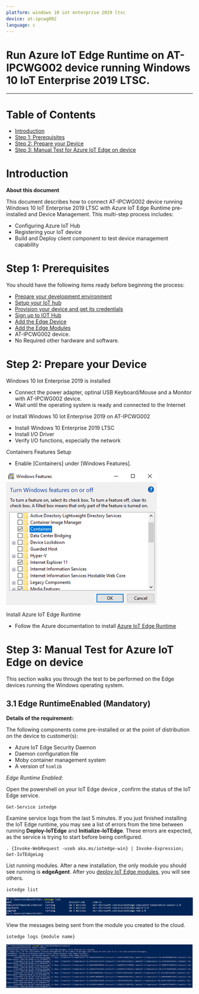 ```yaml
---
platform: windows 10 iot enterprise 2019 ltsc
device: at-ipcwg002
language: c
---
```


Run Azure IoT Edge Runtime on AT-IPCWG002 device running Windows 10 IoT Enterprise 2019 LTSC.
===
---

# Table of Contents

-   [Introduction](#Introduction)
-   [Step 1: Prerequisites](#Prerequisites)
-   [Step 2: Prepare your Device](#PrepareDevice)
-   [Step 3: Manual Test for Azure IoT Edge on device](#Manual)

<a name="Introduction"></a>
# Introduction

**About this document**

This document describes how to connect AT-IPCWG002 device running Windows 10 IoT Enterprise 2019 LTSC with Azure IoT Edge Runtime pre-installed and Device Management. This multi-step process includes:

-   Configuring Azure IoT Hub
-   Registering your IoT device
-   Build and Deploy client component to test device management capability 

<a name="Prerequisites"></a>
# Step 1: Prerequisites

You should have the following items ready before beginning the process:

-   [Prepare your development environment][setup-devbox-windows]
-   [Setup your IoT hub](https://account.windowsazure.com/signup?offer=ms-azr-0044p)
-   [Provision your device and get its credentials][lnk-manage-iot-hub]
-   [Sign up to IOT Hub](https://account.windowsazure.com/signup?offer=ms-azr-0044p)
-   [Add the Edge Device](https://docs.microsoft.com/en-us/azure/iot-edge/quickstart)
-   [Add the Edge Modules](https://docs.microsoft.com/en-us/azure/iot-edge/quickstart#deploy-a-module)
-   AT-IPCWG002 device.
-   No Required other hardware and software.

<a name="PrepareDevice"></a>
# Step 2: Prepare your Device

Windows 10 Iot Enterprise 2019 is installed

-   Connect the power adapter, optinal USB Keyboard/Mouse and a Monitor with AT-IPCWG002 device.
-   Wait until the operating system is ready and connected to the Internet

or Install Windows 10 Iot Enterprise 2019 on AT-IPCWG002

-   Install Windows 10 Enterprise 2019 LTSC
-   Install I/O Driver
-   Verify I/O functions, especially the network

Containers Features Setup

-   Enable [Containers] under [Windows Features].

 ![](./media/AT-IPC/Containers.png)

Install Azure IoT Edge Runtime

-   Follow the Azure documentation to install [Azure IoT Edge Runtime](https://docs.microsoft.com/en-us/azure/iot-edge/how-to-install-iot-edge-windows)

<a name="Manual"></a>
# Step 3: Manual Test for Azure IoT Edge on device

This section walks you through the test to be performed on the Edge devices running the Windows operating system.

<a name="Step-3-1-IoTEdgeRunTime"></a>
## 3.1 Edge RuntimeEnabled (Mandatory)

**Details of the requirement:**

The following components come pre-installed or at the point of distribution on the device to customer(s):

-   Azure IoT Edge Security Daemon
-   Daemon configuration file
-   Moby container management system
-   A version of `hsmlib` 

*Edge Runtime Enabled:*

Open the powershell on your IoT Edge device , confirm the status of the IoT Edge service.

    Get-Service iotedge

Examine service logs from the last 5 minutes. If you just finished installing the IoT Edge runtime, you may see a list of errors from the time between running **Deploy-IoTEdge** and **Initialize-IoTEdge**. These errors are expected, as the service is trying to start before being configured. 

    . {Invoke-WebRequest -useb aka.ms/iotedge-win} | Invoke-Expression; Get-IoTEdgeLog

List running modules. After a new installation, the only module you should see running is **edgeAgent**. After you [deploy IoT Edge modules](how-to-deploy-modules-portal.md), you will see others. 

    iotedge list

![](./media/AT-IPC/edgemodule_status.PNG)

View the messages being sent from the module you created to the cloud.

    iotedge logs {module name}

![](./media/AT-IPC/edgemodule_logs.PNG)


[setup-devbox-windows]: https://github.com/Azure/azure-iot-sdk-c/blob/master/doc/devbox_setup.md
[lnk-setup-iot-hub]: ../setup_iothub.md
[lnk-manage-iot-hub]: ../manage_iot_hub.md
